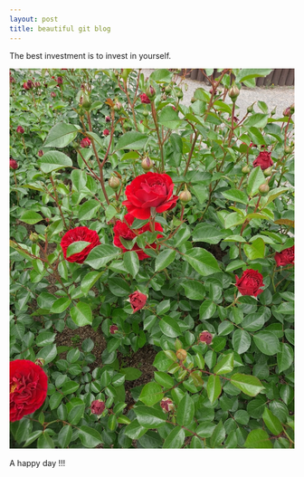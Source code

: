 ```yaml
---
layout: post
title: beautiful git blog
---
```


The best investment is to invest in yourself.

![ROSE](/images/roses.jpg)

A happy day !!!


